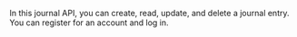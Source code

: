 In this journal API, you can create, read, update, and delete a journal entry. You can register for an account and log in.
